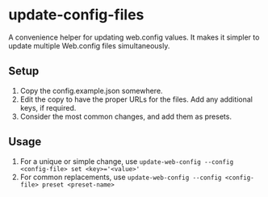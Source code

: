 update-config-files
===================

A convenience helper for updating web.config values. It makes it simpler to
update multiple Web.config files simultaneously.


Setup
-----

1. Copy the config.example.json somewhere.
2. Edit the copy to have the proper URLs for the files. Add any additional keys, if required.
3. Consider the most common changes, and add them as presets.

Usage
-----

1. For a unique or simple change, use `update-web-config --config <config-file> set <key>='<value>'`
2. For common replacements, use `update-web-config --config <config-file> preset <preset-name>`
